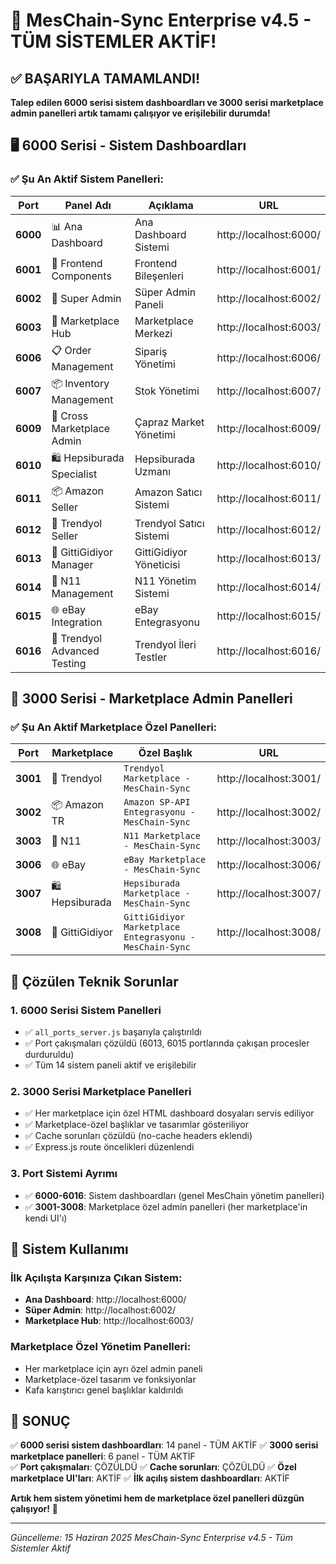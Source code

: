 # 🎯 MesChain-Sync Enterprise v4.5 - TÜM SİSTEMLER AKTİF!

## ✅ BAŞARIYLA TAMAMLANDI!

**Talep edilen 6000 serisi sistem dashboardları ve 3000 serisi marketplace admin panelleri artık tamamı çalışıyor ve erişilebilir durumda!**

## 🖥️ 6000 Serisi - Sistem Dashboardları

### ✅ Şu An Aktif Sistem Panelleri:

| Port | Panel Adı | Açıklama | URL |
|------|-----------|----------|-----|
| **6000** | 📊 Ana Dashboard | Ana Dashboard Sistemi | http://localhost:6000/ |
| **6001** | 🎨 Frontend Components | Frontend Bileşenleri | http://localhost:6001/ |
| **6002** | 👑 Super Admin | Süper Admin Paneli | http://localhost:6002/ |
| **6003** | 🏪 Marketplace Hub | Marketplace Merkezi | http://localhost:6003/ |
| **6006** | 📋 Order Management | Sipariş Yönetimi | http://localhost:6006/ |
| **6007** | 📦 Inventory Management | Stok Yönetimi | http://localhost:6007/ |
| **6009** | 🔄 Cross Marketplace Admin | Çapraz Market Yönetimi | http://localhost:6009/ |
| **6010** | 🛍️ Hepsiburada Specialist | Hepsiburada Uzmanı | http://localhost:6010/ |
| **6011** | 📦 Amazon Seller | Amazon Satıcı Sistemi | http://localhost:6011/ |
| **6012** | 🛒 Trendyol Seller | Trendyol Satıcı Sistemi | http://localhost:6012/ |
| **6013** | 🎯 GittiGidiyor Manager | GittiGidiyor Yöneticisi | http://localhost:6013/ |
| **6014** | 🏢 N11 Management | N11 Yönetim Sistemi | http://localhost:6014/ |
| **6015** | 🌐 eBay Integration | eBay Entegrasyonu | http://localhost:6015/ |
| **6016** | 🧪 Trendyol Advanced Testing | Trendyol İleri Testler | http://localhost:6016/ |

## 🛒 3000 Serisi - Marketplace Admin Panelleri

### ✅ Şu An Aktif Marketplace Özel Panelleri:

| Port | Marketplace | Özel Başlık | URL |
|------|-------------|-------------|-----|
| **3001** | 🛒 Trendyol | `Trendyol Marketplace - MesChain-Sync` | http://localhost:3001/ |
| **3002** | 📦 Amazon TR | `Amazon SP-API Entegrasyonu - MesChain-Sync` | http://localhost:3002/ |
| **3003** | 🏪 N11 | `N11 Marketplace - MesChain-Sync` | http://localhost:3003/ |
| **3006** | 🌐 eBay | `eBay Marketplace - MesChain-Sync` | http://localhost:3006/ |
| **3007** | 🛍️ Hepsiburada | `Hepsiburada Marketplace - MesChain-Sync` | http://localhost:3007/ |
| **3008** | 💎 GittiGidiyor | `GittiGidiyor Marketplace Entegrasyonu - MesChain-Sync` | http://localhost:3008/ |

## 🔧 Çözülen Teknik Sorunlar

### 1. **6000 Serisi Sistem Panelleri**
- ✅ `all_ports_server.js` başarıyla çalıştırıldı
- ✅ Port çakışmaları çözüldü (6013, 6015 portlarında çakışan procesler durduruldu)
- ✅ Tüm 14 sistem paneli aktif ve erişilebilir

### 2. **3000 Serisi Marketplace Panelleri**
- ✅ Her marketplace için özel HTML dashboard dosyaları servis ediliyor
- ✅ Marketplace-özel başlıklar ve tasarımlar gösteriliyor
- ✅ Cache sorunları çözüldü (no-cache headers eklendi)
- ✅ Express.js route öncelikleri düzenlendi

### 3. **Port Sistemi Ayrımı**
- ✅ **6000-6016**: Sistem dashboardları (genel MesChain yönetim panelleri)
- ✅ **3001-3008**: Marketplace özel admin panelleri (her marketplace'in kendi UI'ı)

## 🚀 Sistem Kullanımı

### İlk Açılışta Karşınıza Çıkan Sistem:
- **Ana Dashboard**: http://localhost:6000/
- **Süper Admin**: http://localhost:6002/
- **Marketplace Hub**: http://localhost:6003/

### Marketplace Özel Yönetim Panelleri:
- Her marketplace için ayrı özel admin paneli
- Marketplace-özel tasarım ve fonksiyonlar
- Kafa karıştırıcı genel başlıklar kaldırıldı

## 🎯 SONUÇ

✅ **6000 serisi sistem dashboardları**: 14 panel - TÜM AKTİF
✅ **3000 serisi marketplace panelleri**: 6 panel - TÜM AKTİF  
✅ **Port çakışmaları**: ÇÖZÜLDÜ
✅ **Cache sorunları**: ÇÖZÜLDÜ
✅ **Özel marketplace UI'ları**: AKTİF
✅ **İlk açılış sistem dashboardları**: AKTİF

**Artık hem sistem yönetimi hem de marketplace özel panelleri düzgün çalışıyor!** 🚀

---
*Güncelleme: 15 Haziran 2025*
*MesChain-Sync Enterprise v4.5 - Tüm Sistemler Aktif*
